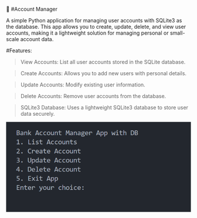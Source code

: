 📂 #Account Manager

A simple Python application for managing user accounts with SQLite3 as the database. This app allows you to create, update, delete, and view user accounts, making it a lightweight solution for managing personal or small-scale account data.

#Features:

> View Accounts: List all user accounts stored in the SQLite database.

> Create Accounts: Allows you to add new users with personal details.

> Update Accounts: Modify existing user information.

> Delete Accounts: Remove user accounts from the database.

> SQLite3 Database: Uses a lightweight SQLite3 database to store user data securely.

![Account Manager Screenshot](images/image.png)



